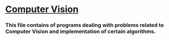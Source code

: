 <html>
<body>
<h1><u> Computer Vision</u></h1>
<h3>This file contains of programs dealing with problems related to Computer Vision and implementation of certain algorithms.</h3>

</body>
</html>
